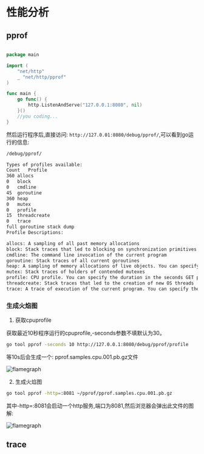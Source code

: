 # 性能分析

## pprof


```go

package main

import (
	"net/http"
	_ "net/http/pprof"
)

func main {
	go func() {
		http.ListenAndServe("127.0.0.1:8080", nil)
	}()
	//you coding...
}
```

然后运行程序后,直接访问: `http://127.0.01:8080/debug/pprof/`,可以看到go运行的信息:

```html
/debug/pprof/

Types of profiles available:
Count	Profile
360	allocs
0	block
0	cmdline
45	goroutine
360	heap
0	mutex
0	profile
15	threadcreate
0	trace
full goroutine stack dump
Profile Descriptions:

allocs: A sampling of all past memory allocations
block: Stack traces that led to blocking on synchronization primitives
cmdline: The command line invocation of the current program
goroutine: Stack traces of all current goroutines
heap: A sampling of memory allocations of live objects. You can specify the gc GET parameter to run GC before taking the heap sample.
mutex: Stack traces of holders of contended mutexes
profile: CPU profile. You can specify the duration in the seconds GET parameter. After you get the profile file, use the go tool pprof command to investigate the profile.
threadcreate: Stack traces that led to the creation of new OS threads
trace: A trace of execution of the current program. You can specify the duration in the seconds GET parameter. After you get the trace file, use the go tool trace command to investigate the trace.
```

### 生成火焰图

1. 获取cpuprofile

获取最近10秒程序运行的cpuprofile,-seconds参数不填默认为30。

```bash
go tool pprof -seconds 10 http://127.0.0.1:8080/debug/pprof/profile
```

等10s后会生成一个: pprof.samples.cpu.001.pb.gz文件

![flamegraph](https://iscod.github.io/images/pprof1.png)

2. 生成火焰图

```bash
go tool pprof -http=:8081 ~/pprof/pprof.samples.cpu.001.pb.gz
```

其中-http=:8081会启动一个http服务,端口为8081,然后浏览器会弹出此文件的图解:

![flamegraph](https://iscod.github.io/images/flamegraph1.png)

## trace

